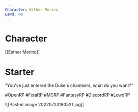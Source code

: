 ```yaml
---
Character: Esther Merino
Lewd: No
---
```

# Character
[[Esther Merino]]

# Starter
"You've just entered the Duke's chambers, what do you want?"

#OpenRP #FeraRP #MCRP #FantasyRP #DiscordRP #LewdRP

![[Pasted image 20220723190521.jpg]]